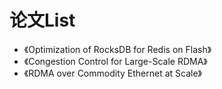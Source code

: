 # 论文List
- 《Optimization of RocksDB for Redis on Flash》
- 《Congestion Control for Large-Scale RDMA》
- 《RDMA over Commodity Ethernet at Scale》
